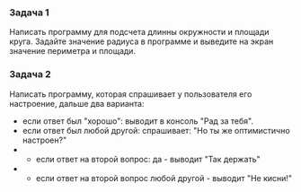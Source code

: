 ### Задача 1
Написать программу для подсчета длинны окружности и площади круга. Задайте значение радиуса в программе и выведите на экран значение периметра и площади.

### Задача 2
Написать программу, которая спрашивает у пользователя его настроение, дальше два варианта:
- если ответ был "хорошо": выводит в консоль "Рад за тебя".
- если ответ был любой другой: спрашивает: "Но ты же оптимистично настроен?"
- - если ответ на второй вопрос: да - выводит "Так держать"
-  - если ответ на второй вопрос любой другой - выводит "Не кисни!"